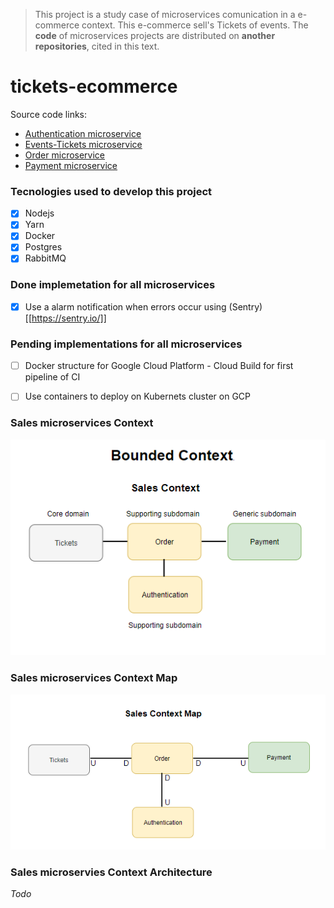 > This project is a study case of microservices comunication in a e-commerce context. This e-commerce sell's Tickets of events. The **code** of microservices projects are distributed on **another repositories**, cited in this text.

# tickets-ecommerce

Source code links:

- [Authentication microservice](https://github.com/PgPedroGabriel/auth-microservice)
- [Events-Tickets microservice](https://github.com/PgPedroGabriel/events-tickets-microservice)
- [Order microservice](https://github.com/PgPedroGabriel/order-microservice)
- [Payment microservice](https://github.com/PgPedroGabriel/payment-worker-microservice)

### Tecnologies used to develop this project

- [x] Nodejs
- [x] Yarn
- [x] Docker
- [x] Postgres
- [x] RabbitMQ

### Done implemetation for all microservices

- [x] Use a alarm notification when errors occur using (Sentry)[[https://sentry.io/]]

### Pending implementations for all microservices

- [ ] Docker structure for Google Cloud Platform - Cloud Build for first pipeline of CI
- [ ] Use containers to deploy on Kubernets cluster on GCP


### Sales microservices Context

![bounded context](/images/ddd1.png "Bounded context")

### Sales microservices Context Map

![context map](/images/ddd2.png "context map")

### Sales microservies Context Architecture

*Todo*